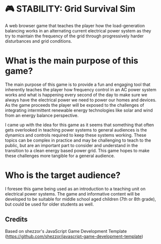 # 🎮 STABILITY: Grid Survival Sim

A web browser game that teaches the player how the load-generation balancing works in an alternating current electrical power system as they try to maintain the frequency of the grid through progressively harder disturbances and grid conditions.

# What is the main purpose of this game? 
The main purpose of this game is to provide a fun and engaging tool that inherently teaches the player how frequency control in an AC power system works and what is happening every second of the day to make sure we always have the electrical power we need to power our homes and devices. As the game proceeds the player will be exposed to the challenges of integrating intermittent renewable energy technologies like solar and wind from an energy balance perspective.

I came up with the idea for this game as it seems that something that often gets overlooked in teaching power systems to general audiences is the dynamics and controls required to keep these systems working. These topics can be complex in practice and may be challenging to teach to the public, but are an important part to consider and understand in the transition to a clean energy based power grid. This game hopes to make these challenges more tangible for a general audience.

# Who is the target audience? 
I foresee this game being used as an introduction to a teaching unit on electrical power systems. The game and informative content will be developed to be suitable for middle school aged children (7th or 8th grade), but could be used for older students as well.


## Credits

Based on shezzor's JavaScript Game Development Template (https://github.com/shezzor/javascript-game-development-template)